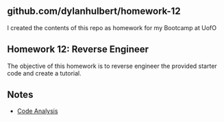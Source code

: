## github.com/dylanhulbert/homework-12
I created the contents of this repo as homework for my Bootcamp at UofO

## Homework 12: Reverse Engineer
The objective of this homework is to reverse engineer the provided starter code and create a tutorial.

## Notes
* [Code Analysis](assets/code-analysis.pdf)